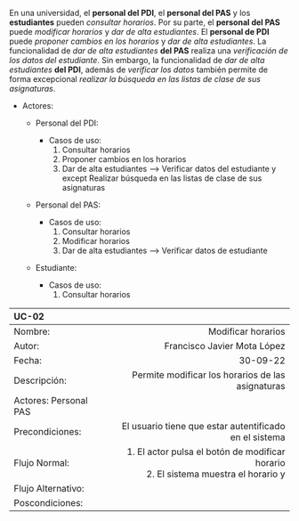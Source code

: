 En una universidad, el **personal del PDI**, el **personal del PAS** y los **estudiantes** pueden *consultar horarios*. Por su parte, el **personal del PAS** puede *modificar horarios* y *dar de alta estudiantes*. El **personal de PDI** puede *proponer cambios en los horarios* y *dar de alta estudiantes*. La funcionalidad de *dar de alta estudiantes* **del PAS** realiza una *verificación de los datos del estudiante*. Sin embargo, la funcionalidad de *dar de alta estudiantes* **del PDI**, además de *verificar los datos* también permite de forma excepcional *realizar la búsqueda en las listas de clase de sus asignaturas*.


- Actores:
    - Personal del PDI:
        - Casos de uso:
            1. Consultar horarios
            2. Proponer cambios en los horarios
            3. Dar de alta estudiantes --> Verificar datos del estudiante y except Realizar búsqueda en las listas de clase de sus asignaturas
    - Personal del PAS:
        - Casos de uso:
            1. Consultar horarios
            2. Modificar horarios
            3. Dar de alta estudiantes --> Verificar datos de estudiante
    
    - Estudiante:

        - Casos de uso:
            1. Consultar horarios


| UC-02|  |
| :---------- | ------------------------------------: |
| Nombre: | Modificar horarios |
| Autor:  | Francisco Javier Mota López |
| Fecha:  | 30-09-22|
| Descripción:  | Permite modificar los horarios de las asignaturas |
| Actores: Personal PAS|
| Precondiciones: | El usuario tiene que estar autentificado en el sistema |
| Flujo Normal: | 1. El actor pulsa el botón de modificar horario <br> 2. El sistema muestra el horario y  |
| Flujo Alternativo: | |
| Poscondiciones: | |

